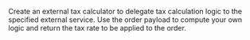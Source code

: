 Create an external tax calculator to delegate tax calculation logic to the specified external service. Use the order payload to compute your own logic and return the tax rate to be applied to the order.
